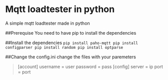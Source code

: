 # Mqtt loadtester in python 
 A simple mqtt loadtester made in python

##Prerequise
You need to have pip to install the dependencies

##Install the dependencies
`pip install paho-mqtt
pip install configparser
pip install random
pip install optparse`
 
##Change the config.ini
change the files with your paremeters

>[account]
>username = user
>password = pass
>[config]
>server = ip
>port = port
